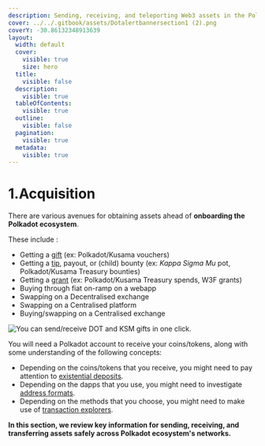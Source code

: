```yaml
---
description: Sending, receiving, and teleporting Web3 assets in the Polkadot ecosystem.
cover: ../../.gitbook/assets/Dotalertbannersection1 (2).png
coverY: -30.86132348913639
layout:
  width: default
  cover:
    visible: true
    size: hero
  title:
    visible: false
  description:
    visible: true
  tableOfContents:
    visible: true
  outline:
    visible: false
  pagination:
    visible: true
  metadata:
    visible: true
---
```


# 1.Acquisition

There are various avenues for obtaining assets ahead of **onboarding the Polkadot ecosystem**.

These include :

* Getting a [gift](https://gifts.polkadot.network/#/generate) (ex: Polkadot/Kusama vouchers)
* Getting a [tip](https://polkadot.com/treasury/), payout, or (child) bounty (ex: _Kappa Sigma Mu_ pot, Polkadot/Kusama Treasury bounties)
* Getting a [grant](https://web3.foundation/grants/) (ex: Polkadot/Kusama Treasury spends, W3F grants)
* Buying through fiat on-ramp on a webapp
* Swapping on a Decentralised exchange
* Swapping on a Centralised platform
* Buying/swapping on a Centralised exchange

![You can send/receive DOT and KSM gifts in one click.](../../.gitbook/assets/A_Gift.JPG)

You will need a Polkadot account to receive your coins/tokens, along with some understanding of the following concepts:

* Depending on the coins/tokens that you receive, you might need to pay attention to [existential deposits](existential-deposits.md).
* Depending on the dapps that you use, you might need to investigate [address formats](address-formats.md).
* Depending on the methods that you choose, you might need to make use of [transaction explorers](transaction-explorers.md).



**In this section, we review key information for sending, receiving, and transferring assets safely across Polkadot ecosystem's networks.**
